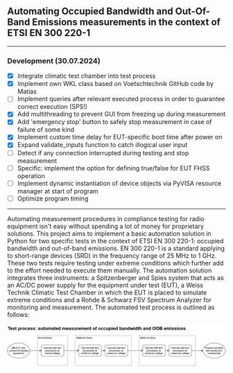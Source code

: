 ## Automating Occupied Bandwidth and Out-Of-Band Emissions measurements in the context of ETSI EN 300 220-1

---
### Development (30.07.2024)

- [x] Integrate climatic test chamber into test process
- [x] Implement own WKL class based on Voetschtechnik GitHub code by Matias
- [ ] Implement queries after relevant executed process in order to guarantee correct execution (SPS!)
- [x] Add multithreading to prevent GUI from freezing up during measurement
- [x] Add 'emergency stop' button to safely stop measurement in case of failure of some kind
- [x] Implement custom time delay for EUT-specific boot time after power on
- [x] Expand validate_inputs function to catch illogical user input
- [ ] Detect if any connection interrupted during testing and stop measurement
- [ ] Specific: implement the option for defining true/false for EUT FHSS operation
- [ ] Implement dynamic instantiation of device objects via PyVISA resource manager at start of program
- [ ] Optimize program timing

---

Automating measurement procedures in compliance testing for radio equipment isn't easy without spending a lot of money for proprietary solutions. This project aims to implement a basic automation solution in Python for two specific tests in the context of ETSI EN 300 220-1: occupied bandwidth and out-of-band emissions. EN 300 220-1 is a standard applying to short-range devices (SRD) in the frequency range of 25 MHz to 1 GHz. These two tests require testing under extreme conditions which further add to the effort needed to execute them manually. The automation solution integrates three instruments: a Spitzenberger and Spies system that acts as an AC/DC power supply for the equipment under test (EUT), a Weiss Technik Climatic Test Chamber in which the EUT is placed to simulate extreme conditions and a Rohde & Schwarz FSV Spectrum Analyzer for monitoring and measurement. The automated test process is outlined as follows:

<div style="text-align: center;"><img src="media/testprocess_OB-OOB.png" alt="Automated Test Process Diagram" width="800"/></div>
